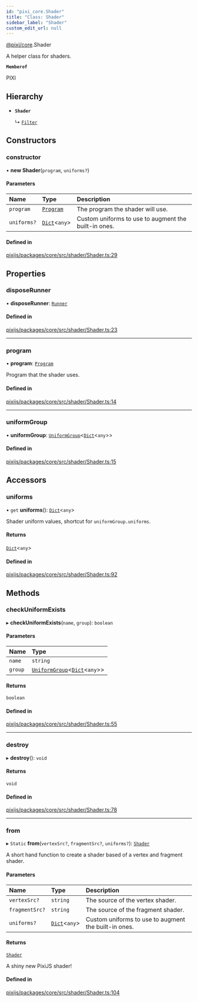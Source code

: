 ```yaml
---
id: "pixi_core.Shader"
title: "Class: Shader"
sidebar_label: "Shader"
custom_edit_url: null
---
```


[@pixi/core](../modules/pixi_core.md).Shader

A helper class for shaders.

**`Memberof`**

PIXI

## Hierarchy

- **`Shader`**

  ↳ [`Filter`](pixi_core.Filter.md)

## Constructors

### constructor

• **new Shader**(`program`, `uniforms?`)

#### Parameters

| Name | Type | Description |
| :------ | :------ | :------ |
| `program` | [`Program`](pixi_core.Program.md) | The program the shader will use. |
| `uniforms?` | [`Dict`](../namespaces/pixi_core.utils.md#dict)<`any`\> | Custom uniforms to use to augment the built-in ones. |

#### Defined in

[pixijs/packages/core/src/shader/Shader.ts:29](https://github.com/pixijs/pixijs/blob/2194fe5c5/packages/core/src/shader/Shader.ts#L29)

## Properties

### disposeRunner

• **disposeRunner**: [`Runner`](pixi_core.Runner.md)

#### Defined in

[pixijs/packages/core/src/shader/Shader.ts:23](https://github.com/pixijs/pixijs/blob/2194fe5c5/packages/core/src/shader/Shader.ts#L23)

___

### program

• **program**: [`Program`](pixi_core.Program.md)

Program that the shader uses.

#### Defined in

[pixijs/packages/core/src/shader/Shader.ts:14](https://github.com/pixijs/pixijs/blob/2194fe5c5/packages/core/src/shader/Shader.ts#L14)

___

### uniformGroup

• **uniformGroup**: [`UniformGroup`](pixi_core.UniformGroup.md)<[`Dict`](../namespaces/pixi_core.utils.md#dict)<`any`\>\>

#### Defined in

[pixijs/packages/core/src/shader/Shader.ts:15](https://github.com/pixijs/pixijs/blob/2194fe5c5/packages/core/src/shader/Shader.ts#L15)

## Accessors

### uniforms

• `get` **uniforms**(): [`Dict`](../namespaces/pixi_core.utils.md#dict)<`any`\>

Shader uniform values, shortcut for `uniformGroup.uniforms`.

#### Returns

[`Dict`](../namespaces/pixi_core.utils.md#dict)<`any`\>

#### Defined in

[pixijs/packages/core/src/shader/Shader.ts:92](https://github.com/pixijs/pixijs/blob/2194fe5c5/packages/core/src/shader/Shader.ts#L92)

## Methods

### checkUniformExists

▸ **checkUniformExists**(`name`, `group`): `boolean`

#### Parameters

| Name | Type |
| :------ | :------ |
| `name` | `string` |
| `group` | [`UniformGroup`](pixi_core.UniformGroup.md)<[`Dict`](../namespaces/pixi_core.utils.md#dict)<`any`\>\> |

#### Returns

`boolean`

#### Defined in

[pixijs/packages/core/src/shader/Shader.ts:55](https://github.com/pixijs/pixijs/blob/2194fe5c5/packages/core/src/shader/Shader.ts#L55)

___

### destroy

▸ **destroy**(): `void`

#### Returns

`void`

#### Defined in

[pixijs/packages/core/src/shader/Shader.ts:78](https://github.com/pixijs/pixijs/blob/2194fe5c5/packages/core/src/shader/Shader.ts#L78)

___

### from

▸ `Static` **from**(`vertexSrc?`, `fragmentSrc?`, `uniforms?`): [`Shader`](pixi_core.Shader.md)

A short hand function to create a shader based of a vertex and fragment shader.

#### Parameters

| Name | Type | Description |
| :------ | :------ | :------ |
| `vertexSrc?` | `string` | The source of the vertex shader. |
| `fragmentSrc?` | `string` | The source of the fragment shader. |
| `uniforms?` | [`Dict`](../namespaces/pixi_core.utils.md#dict)<`any`\> | Custom uniforms to use to augment the built-in ones. |

#### Returns

[`Shader`](pixi_core.Shader.md)

A shiny new PixiJS shader!

#### Defined in

[pixijs/packages/core/src/shader/Shader.ts:104](https://github.com/pixijs/pixijs/blob/2194fe5c5/packages/core/src/shader/Shader.ts#L104)

